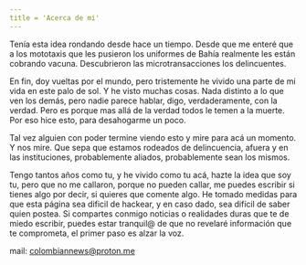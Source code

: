 ```yaml
---
title = 'Acerca de mi'
---
```


Tenía esta idea rondando desde hace un tiempo. Desde que me enteré que a los mototaxis que les pusieron los uniformes de Bahía realmente les están cobrando vacuna. Descubrieron las microtransacciones los delincuentes.

En fin, doy vueltas por el mundo, pero tristemente he vivido una parte de mi vida en este palo de sol. Y he visto muchas cosas. Nada distinto a lo que ven los demás, pero nadie parece hablar, digo, verdaderamente, con la verdad. Pero es porque mas allá de la verdad todos le temen a la muerte. Por eso hice esto, para desahogarme un poco.

Tal vez alguien con poder termine viendo esto y mire para acá un momento. Y nos mire. Que sepa que estamos rodeados de delincuencia, afuera y en las instituciones, probablemente aliados, probablemente sean los mismos.

Tengo tantos años como tu, y he vivido como tu acá, hazte la idea que soy tu, pero que no me callaron, porque no pueden callar, me puedes escribir si tienes algo por decir, si quieres que comente algo. He tomado medidas para que esta página sea dificil de hackear, y en caso dado, sea difícil de saber quien postea. Si compartes conmigo noticias o realidades duras que te de miedo escribir, puedes estar tranquil@ de que no revelaré información que te comprometa, el primer paso es alzar la voz.

mail: colombiannews@proton.me



